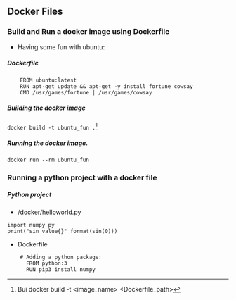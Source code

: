 

##  Docker Files

### Build and Run a docker image using Dockerfile
 
- Having  some fun with ubuntu:
##### Dockerfile
```
	FROM ubuntu:latest 
	RUN apt-get update && apt-get -y install fortune cowsay 
	CMD /usr/games/fortune | /usr/games/cowsay
```
##### Building the docker image
`docker build -t ubuntu_fun .`[^1]

[^1]: Bui docker build -t <image_name> <Dockerfile_path>
#####  Running the docker image.
`docker run --rm ubuntu_fun`

### Running a python project with a docker file
##### Python project 
- /docker/helloworld.py
```
import numpy py
print("sin value{}" format(sin(0)))
```
- Dockerfile
```
    # Adding a python package:
      FROM python:3
      RUN pip3 install numpy
```
<!--stackedit_data:
eyJoaXN0b3J5IjpbLTE3NzgwNjAyNzQsLTE2NTYwNjQ2NjVdfQ
==
-->